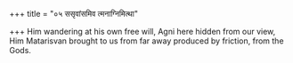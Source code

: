 +++
title = "०५ ससृवांसमिव त्मनाग्निमित्था"

+++
Him wandering at his own free will, Agni here hidden from our view,  
     Him Matarisvan brought to us from far away produced by friction, from the Gods.